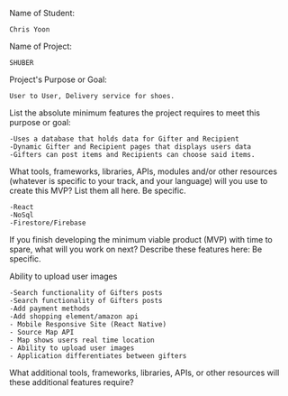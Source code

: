 Name of Student: 

    Chris Yoon

Name of Project: 

    SHUBER

Project's Purpose or Goal: 

    User to User, Delivery service for shoes.

List the absolute minimum features the project requires to meet this purpose or goal:

    -Uses a database that holds data for Gifter and Recipient
    -Dynamic Gifter and Recipient pages that displays users data
    -Gifters can post items and Recipients can choose said items.

What tools, frameworks, libraries, APIs, modules and/or other resources (whatever is specific to your track, and your language) will you use to create this MVP? List them all here. Be specific.

    -React 
    -NoSql
    -Firestore/Firebase

If you finish developing the minimum viable product (MVP) with time to spare, what will you work on next? Describe these features here: Be specific.

Ability to upload user images

    -Search functionality of Gifters posts
    -Search functionality of Gifters posts
    -Add payment methods
    -Add shopping element/amazon api
    - Mobile Responsive Site (React Native)
    - Source Map API
    - Map shows users real time location
    - Ability to upload user images
    - Application differentiates between gifters

What additional tools, frameworks, libraries, APIs, or other resources will these additional features require?



